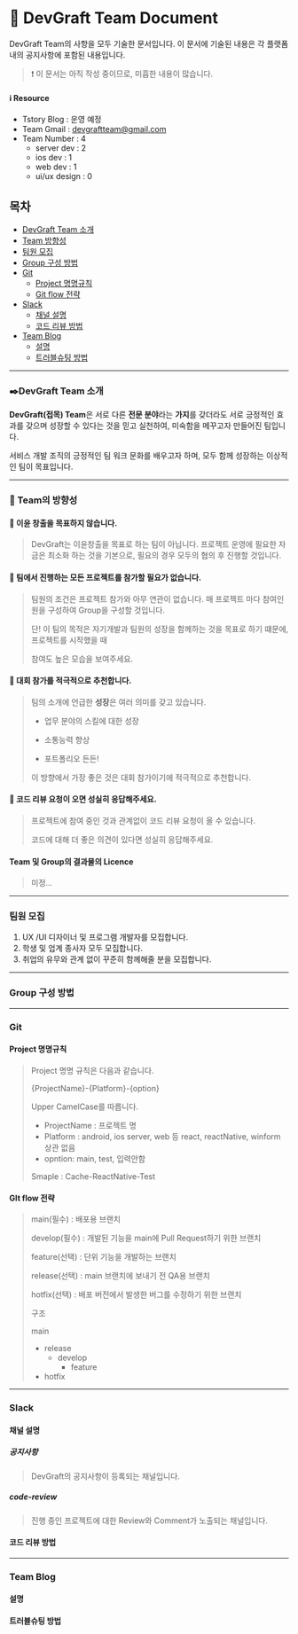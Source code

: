 # 📃 DevGraft Team Document 

DevGraft Team의 사항을 모두 기술한 문서입니다.
이 문서에 기술된 내용은 각 플랫폼 내의 공지사항에 포함된 내용입니다.
 
> ❗ 이 문서는 아직 작성 중이므로, 미흡한 내용이 많습니다.

#### :information_source: Resource

- Tstory Blog : 운영 예정
- Team Gmail : devgraftteam@gmail.com
- Team Number : 4
  - server dev : 2
  - ios dev : 1
  - web dev : 1 
  - ui/ux design : 0

## 목차

- [DevGraft Team 소개](#DevGraft-Team-소개)
- [Team 방향성](#Team의-방향성)
- [팀원 모집](#팀원-모집)
- [Group 구성 방법](#Group-구성-방법)
- [Git](#Git)
  - [Project 명명규칙](#Project-명명규칙)
  - [Git flow 전략](#Git-flow-전략)
- [Slack](#Slack)
  - [채널 설명](#채널-설명)
  - [코드 리뷰 방법](#코드-리뷰-방법)
- [Team Blog](#Team-Blog)
  - [설명](#설명)
  - [트러블슈팅 방법](#트러블슈팅-방법)



---

### ✒️DevGraft Team 소개

**DevGraft(접목) Team**은 서로 다른 **전문 분야**라는 **가지**를 갖더라도 서로 긍정적인 효과를 갖으며 성장할 수 있다는 것을 믿고 실천하여, 미숙함을 메꾸고자  만들어진 팀입니다.

서비스 개발 조직의 긍정적인 팀 워크 문화를 배우고자 하며, 모두 함께 성장하는 이상적인 팀이 목표입니다.

---

### 🔭 Team의 방향성

#### 💸 이윤 창출을 목표하지 않습니다.

> DevGraft는 이윤창출을 목표로 하는 팀이 아닙니다.
> 프로젝트 운영에 필요한 자금은 최소화 하는 것을 기본으로, 필요의 경우 모두의 협의 후 진행할 것입니다.
 
 
 
#### 🌠 팀에서 진행하는 모든 프로젝트를 참가할 필요가 없습니다.

> 팀원의 조건은 프로젝트 참가와 아무 연관이 없습니다.
> 매 프로젝트 마다 참여인원을 구성하여 Group을 구성할 것입니다.
>
> 단! 이 팀의 목적은 자기개발과 팀원의 성장을 함께하는 것을 목표로 하기 떄문에, 프로젝트를 시작했을 때
>
> 참여도 높은 모습을 보여주세요. 
 
 
 
#### 🔖 대회 참가를 적극적으로 추천합니다.

> 팀의 소개에 언급한 **성장**은 여러 의미를 갖고 있습니다.
>
> - 업무 분야의 스킬에 대한 성장
>
> - 소통능력 향상
> - 포트폴리오 든든!
>
> 이 방향에서 가장 좋은 것은 대회 참가이기에 적극적으로 추천합니다.




#### 🍪 코드 리뷰 요청이 오면 성실히 응답해주세요.

>프로젝트에 참여 중인 것과 관계없이 코드 리뷰 요청이 올 수 있습니다.
>
>코드에 대해 더 좋은 의견이 있다면 성실히 응답해주세요.



#### Team 및 Group의 결과물의 Licence

> 미정...

---

### 팀원 모집

1. UX /UI 디자이너 및 프로그램 개발자를 모집합니다.
2. 학생 및 업계 종사자 모두 모집합니다.
3. 취업의 유무와 관계 없이 꾸준히 함께해줄 분을 모집합니다.

---

### Group 구성 방법

---

### Git

#### Project 명명규칙

> Project 명명 규칙은 다음과 같습니다.
>
> {ProjectName}-{Platform}-{option}
>
> Upper CamelCase를 따릅니다.
>
> - ProjectName : 프로젝트 명
> - Platform : android, ios server, web 등 react, reactNative, winform 상관 없음
> - opntion: main, test, 입력안함
>
> Smaple : Cache-ReactNative-Test



#### GIt flow 전략

> main(필수) : 배포용 브랜치
>
> develop(필수) : 개발된 기능을 main에 Pull Request하기 위한 브랜치
>
> feature(선택) : 단위 기능을 개발하는 브랜치
>
> release(선택) : main 브랜치에 보내기 전 QA용 브랜치
>
> hotfix(선택) : 배포 버전에서 발생한 버그를 수정하기 위한 브랜치
>
> 
>
> 구조
>
> main
>
> - release
>   - develop
>     - feature
> - hotfix

---

### Slack

#### 채널 설명

##### 공지사항

> DevGraft의 공지사항이 등록되는 채널입니다.

##### code-review

> 진행 중인 프로젝트에 대한 Review와 Comment가 노출되는 채널입니다.



#### 코드 리뷰 방법


---

### Team Blog

#### 설명

#### 트러블슈팅 방법

